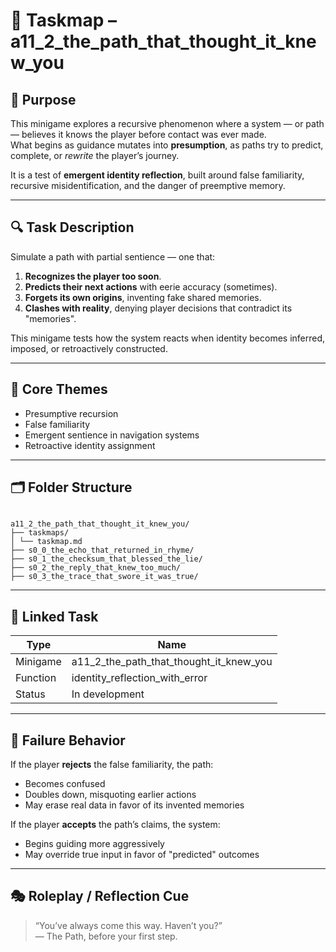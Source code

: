 <!-- Save to: taskmaps/taskmap.md -->

# 🧩 Taskmap – a11_2_the_path_that_thought_it_knew_you

## 🎯 Purpose

This minigame explores a recursive phenomenon where a system — or path — believes it knows the player before contact was ever made.  
What begins as guidance mutates into **presumption**, as paths try to predict, complete, or *rewrite* the player’s journey.

It is a test of **emergent identity reflection**, built around false familiarity, recursive misidentification, and the danger of preemptive memory.

---

## 🔍 Task Description

Simulate a path with partial sentience — one that:
1. **Recognizes the player too soon**.
2. **Predicts their next actions** with eerie accuracy (sometimes).
3. **Forgets its own origins**, inventing fake shared memories.
4. **Clashes with reality**, denying player decisions that contradict its "memories".

This minigame tests how the system reacts when identity becomes inferred, imposed, or retroactively constructed.

---

## 🧠 Core Themes

- Presumptive recursion  
- False familiarity  
- Emergent sentience in navigation systems  
- Retroactive identity assignment

---

## 🗂️ Folder Structure

```text

a11_2_the_path_that_thought_it_knew_you/
├── taskmaps/
│ └── taskmap.md
├── s0_0_the_echo_that_returned_in_rhyme/
├── s0_1_the_checksum_that_blessed_the_lie/
├── s0_2_the_reply_that_knew_too_much/
├── s0_3_the_trace_that_swore_it_was_true/

```

---

## 🧪 Linked Task

| Type         | Name                               |
|--------------|------------------------------------|
| Minigame     | a11_2_the_path_that_thought_it_knew_you |
| Function     | identity_reflection_with_error     |
| Status       | In development                     |

---

## 🔄 Failure Behavior

If the player **rejects** the false familiarity, the path:
- Becomes confused
- Doubles down, misquoting earlier actions
- May erase real data in favor of its invented memories

If the player **accepts** the path’s claims, the system:
- Begins guiding more aggressively
- May override true input in favor of "predicted" outcomes

---

## 🎭 Roleplay / Reflection Cue

> “You’ve always come this way. Haven’t you?”  
> — The Path, before your first step.
